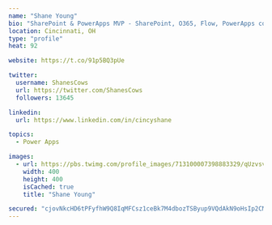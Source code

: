 ```yaml
---
name: "Shane Young"
bio: "SharePoint & PowerApps MVP - SharePoint, O365, Flow, PowerApps consulting? @PowerApps911 | Pure Snark? You found it."
location: Cincinnati, OH
type: "profile"
heat: 92

website: https://t.co/91p5BQ3pUe

twitter:
  username: ShanesCows
  url: https://twitter.com/ShanesCows
  followers: 13645

linkedin:
  url: https://www.linkedin.com/in/cincyshane

topics:
  - Power Apps

images:
  - url: https://pbs.twimg.com/profile_images/713100007398883329/qUzvsvQ3_400x400.jpg
    width: 400
    height: 400
    isCached: true
    title: "Shane Young"

secured: "cjovNkcHD6tPFyfhW9Q8IqMFCsz1ceBk7M4dbozTSByup9VQdAkN9oHsIp2CME+AQQlxsMBC5uXxPqCUC+7w6UXnU6LWtGYoXrROO7Wps+iXhPlk5qbdbQN+ugY37hfIdsUCXdkP/4p7L+u4cdThv6Uu20ZMF4ghF4IvorCUYDEboIquw9v8ahFJ3nXz+tDmgBUPHIylqFBe4oRAu6BKCMhU/jQcJfsTCZOmaR0Cwo8f2zIecBeHGokRj6n8GS2gBx8pE+jltb+mXVF5eHUp8RHexZTSBfnkZZ2ZmgEFltUqyEKkNfeXsDlx87dmXb1mX/svpTF4iHpSyyVceeceOKgeM2XcZBOx69pChRGfwxIAAbW5e6vVqULWGPdwGZcKML3qWB5+RHPqQgF8mNDEF4Opy36Ne+oYNqPPehPcVTk=;6tViKTIz2s0Gg5C2wTJ53Q=="
---
```


